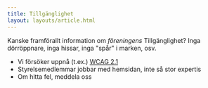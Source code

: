 ```yaml
---
title: Tillgänglighet
layout: layouts/article.html
---
```


Kanske framförallt information om _föreningens_ Tillgänglighet? Inga dörröppnare, inga hissar, inga "spår" i marken, osv.

- Vi försöker uppnå (t.ex.) [WCAG 2.1](https://www.w3.org/TR/WCAG21/)
- Styrelsemedlemmar jobbar med hemsidan, inte så stor expertis
- Om hitta fel, meddela oss
